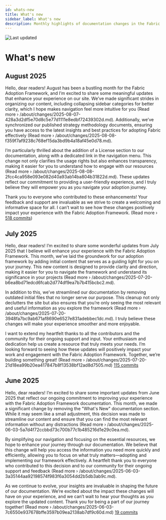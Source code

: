```yaml
---
id: whats-new
title: What's new
sidebar_label: What's new
description: Monthly highlights of documentation changes in the Fabric Adoption Framework.
---
```


![Last updated](https://img.shields.io/badge/last%20updated-"2025--08--08-brightgreen)

# What's new

## August 2025

Hello, dear readers! August has been a bustling month for the Fabric Adoption Framework, and I’m excited to share some meaningful updates that enhance your experience on our site. We’ve made significant strides in organizing our content, including collapsing sidebar categories for better clarity, which I hope makes navigation feel more intuitive for you (Read more › /about/changes/2025-08-07-428a3d2df5e70d8c5e77d1111e8edbf72439302d.md). Additionally, we’ve synchronized our published strategy methodology documents, ensuring you have access to the latest insights and best practices for adopting Fabric effectively (Read more › /about/changes/2025-08-08-f359f7af9238c768ef15da3bd9b4a18af45e0d78.md).

I’m particularly thrilled about the addition of a License section to our documentation, along with a dedicated link in the navigation menu. This change not only clarifies the usage rights but also enhances transparency, making it easier for you to understand how to engage with our resources (Read more › /about/changes/2025-08-08-2fcc4ca958e093e082d40a93ab14ba804b31822d.md). These updates reflect our commitment to providing a user-friendly experience, and I truly believe they will empower you as you navigate your adoption journey.

Thank you to everyone who contributed to these enhancements! Your feedback and support are invaluable as we strive to create a welcoming and informative space for all. I can’t wait to see how these changes positively impact your experience with the Fabric Adoption Framework. (Read more › [518 commits](https://github.com/TheTrustedAdvisor/FabricAdoptionFramework/commits/main?since=2025-08-01&until=2025-08-31))

## July 2025

Hello, dear readers! I’m excited to share some wonderful updates from July 2025 that I believe will enhance your experience with the Fabric Adoption Framework. This month, we’ve laid the groundwork for our adoption framework by adding initial content that serves as a guiding light for you on your journey. This new content is designed to provide clarity and direction, making it easier for you to navigate the framework and understand its significance in your projects (Read more › /about/changes/2025-07-20-b6ea8bd71edcd6fcab2d774df9ea7b7b415bcbc2.md).

In addition to this, we’ve streamlined our documentation by removing outdated initial files that no longer serve our purpose. This cleanup not only declutters the site but also ensures that you’re only seeing the most relevant and useful information as you explore the framework (Read more › /about/changes/2025-07-20-3948fa7bc9ab671af8690e6527e831adebbec1dc.md). I truly believe these changes will make your experience smoother and more enjoyable.

I want to extend my heartfelt thanks to all the contributors and the community for their ongoing support and input. Your enthusiasm and dedication help us create a resource that truly meets your needs. I’m looking forward to seeing how these updates will positively impact your work and engagement with the Fabric Adoption Framework. Together, we’re building something great! (Read more › /about/changes/2025-07-20-21d18ea99b20ea417847b8f13538bf12ad8d7505.md) [115 commits](https://github.com/TheTrustedAdvisor/FabricAdoptionFramework/commits/main?since=2025-07-01&until=2025-07-31)

## June 2025

Hello, dear readers! I’m excited to share some important updates from June 2025 that reflect our ongoing commitment to improving your experience with the Fabric Adoption Framework documentation. This month, we made a significant change by removing the "What's New" documentation section. While it may seem like a small adjustment, this decision was made to streamline our content and ensure that you can find the most relevant information without any distractions (Read more › /about/changes/2025-06-03-5a7d4f72ccbbd73c700b77c1b485216d1e29c0ea.md).

By simplifying our navigation and focusing on the essential resources, we hope to enhance your journey through our documentation. We believe that this change will help you access the information you need more quickly and efficiently, allowing you to focus on what truly matters—adopting and implementing our framework effectively. A heartfelt thank you to everyone who contributed to this decision and to our community for their ongoing support and feedback (Read more › /about/changes/2025-06-03-3a35144aa92198574f983f6a3054dd2b5db3ab9c.md).

As we continue to evolve, your insights are invaluable in shaping the future of our documentation. We’re excited about the impact these changes will have on your experience, and we can’t wait to hear your thoughts as you explore the updated content. Thank you for being a part of our journey together! (Read more › /about/changes/2025-06-03-7c6550e937678bffe3597b09ea2138ab7df9c60d.md) [19 commits](https://github.com/TheTrustedAdvisor/FabricAdoptionFramework/commits/main?since=2025-06-01&until=2025-06-30)
